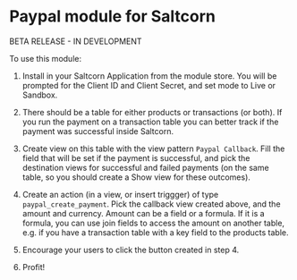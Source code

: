 Paypal module for Saltcorn
==========================

BETA RELEASE - IN DEVELOPMENT

To use this module:

1. Install in your Saltcorn Application from the module store. You will be prompted for the Client ID and Client Secret, and set mode to Live or Sandbox.

2. There should be a table for either products or transactions (or both). If you run
the payment on a transaction table you can better track if the payment was successful
inside Saltcorn.

3. Create view on this table with the view pattern `Paypal Callback`. Fill the field
that will be set if the payment is successful, and pick the destination views for
successful and failed payments (on the same table, so you should create a Show view 
for these outcomes).

4. Create an action (in a view, or insert triggger) of type `paypal_create_payment`.
Pick the callback view created above, and the amount and currency. Amount can be a field
or a formula. If it is a formula, you can use join fields to access the amount on another table, e.g. if you have a transaction table with a key field to the products table.

5. Encourage your users to click the button created in step 4.

6. Profit!